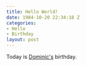 ```yaml
---
title: Hello World!
date: 1984-10-20 22:34:18 Z
categories:
- Hello
- Birthday
layout: post
---
```


Today is [Dominic's][dominics-birthday] birthday. 

[dominics-birthday]: https://www.facebook.com/dferraro1020

